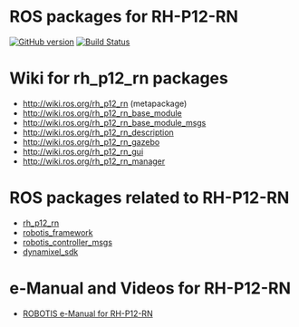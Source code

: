 # ROS packages for RH-P12-RN 
[![GitHub version](https://badge.fury.io/gh/ROBOTIS-GIT%2FRH-P12-RN.svg)](https://badge.fury.io/gh/ROBOTIS-GIT%2FRH-P12-RN) [![Build Status](https://travis-ci.org/ROBOTIS-GIT/RH-P12-RN.svg?branch=master)](https://travis-ci.org/ROBOTIS-GIT/RH-P12-RN)

# Wiki for rh_p12_rn packages
- http://wiki.ros.org/rh_p12_rn (metapackage)
- http://wiki.ros.org/rh_p12_rn_base_module
- http://wiki.ros.org/rh_p12_rn_base_module_msgs
- http://wiki.ros.org/rh_p12_rn_description
- http://wiki.ros.org/rh_p12_rn_gazebo
- http://wiki.ros.org/rh_p12_rn_gui
- http://wiki.ros.org/rh_p12_rn_manager

# ROS packages related to RH-P12-RN
- [rh_p12_rn](https://github.com/ROBOTIS-GIT/RH-P12-RN)
- [robotis_framework](https://github.com/ROBOTIS-GIT/ROBOTIS-Framework)
- [robotis_controller_msgs](https://github.com/ROBOTIS-GIT/ROBOTIS-Framework-msgs)
- [dynamixel_sdk](https://github.com/ROBOTIS-GIT/DynamixelSDK)

# e-Manual and Videos for RH-P12-RN
- [ROBOTIS e-Manual for RH-P12-RN](http://emanual.robotis.com/docs/en/platform/rh_p12_rn/)